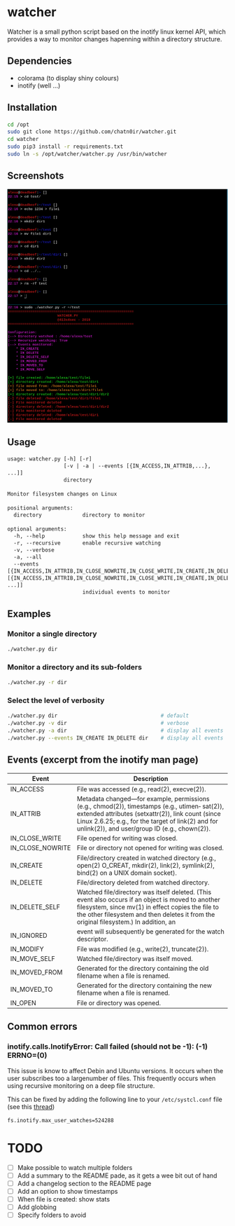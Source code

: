 # watcher
Watcher is a small python script based on the inotify linux kernel API, which provides a way to monitor changes hapenning within a directory structure.

## Dependencies
- colorama (to display shiny colours)
- inotify (well ...)

## Installation
```bash
cd /opt
sudo git clone https://github.com/chatn0ir/watcher.git
cd watcher
sudo pip3 install -r requirements.txt
sudo ln -s /opt/watcher/watcher.py /usr/bin/watcher 
```

## Screenshots
![](images/image1.png)

## Usage
```
usage: watcher.py [-h] [-r]
                  [-v | -a | --events [{IN_ACCESS,IN_ATTRIB,...}, ...]]
                  directory

Monitor filesystem changes on Linux

positional arguments:
  directory             directory to monitor

optional arguments:
  -h, --help            show this help message and exit
  -r, --recursive       enable recursive watching
  -v, --verbose
  -a, --all
  --events [{IN_ACCESS,IN_ATTRIB,IN_CLOSE_NOWRITE,IN_CLOSE_WRITE,IN_CREATE,IN_DELETE,IN_DELETE_SELF,IN_MODIFY,IN_MOVED_FROM,IN_MOVED_TO,IN_MOVE_SELF,IN_OPEN} [{IN_ACCESS,IN_ATTRIB,IN_CLOSE_NOWRITE,IN_CLOSE_WRITE,IN_CREATE,IN_DELETE,IN_DELETE_SELF,IN_MODIFY,IN_MOVED_FROM,IN_MOVED_TO,IN_MOVE_SELF,IN_OPEN} ...]]
                        individual events to monitor
```

## Examples
### Monitor a single directory
```bash
./watcher.py dir
```

### Monitor a directory and its sub-folders
```bash
./watcher.py -r dir
```

### Select the level of verbosity
```bash 
./watcher.py dir                                 # default
./watcher.py -v dir                              # verbose
./watcher.py -a dir                              # display all events
./watcher.py --events IN_CREATE IN_DELETE dir    # display all events
```

## Events (excerpt from the inotify man page)
|Event|Description|
|-----|-----------|
| IN_ACCESS  | File was accessed (e.g., read(2), execve(2)).   |
| IN_ATTRIB  | Metadata changed—for example, permissions (e.g., chmod(2)), timestamps (e.g., utimen‐ sat(2)), extended attributes (setxattr(2)), link count (since Linux 2.6.25; e.g., for the target of link(2) and for unlink(2)), and user/group ID (e.g., chown(2)).   |
| IN_CLOSE_WRITE  | File opened for writing was closed.   |
| IN_CLOSE_NOWRITE  | File or directory not opened for writing was closed.   |
| IN_CREATE  | File/directory  created  in  watched  directory  (e.g.,  open(2)  O_CREAT,  mkdir(2), link(2), symlink(2), bind(2) on a UNIX domain socket).   |
| IN_DELETE  | File/directory deleted from watched directory.   |
| IN_DELETE_SELF | Watched file/directory was itself deleted.  (This event also occurs if an  object  is moved  to  another  filesystem,  since  mv(1)  in effect copies the file to the other filesystem and then deletes it from the original filesystem.)  In addition, an  |
| IN_IGNORED | event will subsequently be generated for the watch descriptor.   |
| IN_MODIFY  | File was modified (e.g., write(2), truncate(2)).   |
| IN_MOVE_SELF | Watched file/directory was itself moved.   |
| IN_MOVED_FROM  | Generated for the directory containing the old filename when a file is renamed.   |
| IN_MOVED_TO  | Generated for the directory containing the new filename when a file is renamed.   |
| IN_OPEN  | File or directory was opened.  |

## Common errors
### inotify.calls.InotifyError: Call failed (should not be -1): (-1) ERRNO=(0)
This issue is know to affect Debin and Ubuntu versions. It occurs when the user subscribes too a largenumber of files. This frequently occurs when using recursive monitoring on a deep file structure.

This can be fixed by adding the following line to your `/etc/systcl.conf` file (see this [thread](https://github.com/dsoprea/PyInotify/issues/71))
```
fs.inotify.max_user_watches=524288
```

# TODO
- [ ] Make possible to watch multiple folders
- [ ] Add a summary to the README pade, as it gets a wee bit out of hand 
- [ ] Add a changelog section to the README page
- [ ] Add an option to show timestamps
- [ ] When file is created: show stats
- [ ] Add globbing 
- [ ] Specify folders to avoid
